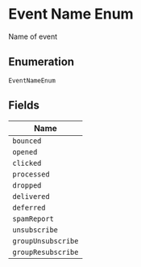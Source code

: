 
# Event Name Enum

Name of event

## Enumeration

`EventNameEnum`

## Fields

| Name |
|  --- |
| `bounced` |
| `opened` |
| `clicked` |
| `processed` |
| `dropped` |
| `delivered` |
| `deferred` |
| `spamReport` |
| `unsubscribe` |
| `groupUnsubscribe` |
| `groupResubscribe` |

